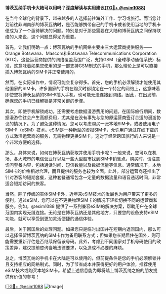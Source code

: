**博茨瓦纳手机卡大陆可以用吗？深度解读与实用建议[[TG💪+ @esim1088](https://t.me/s/esim1088)]**

在当今全球化的背景下，越来越多的人选择前往海外工作、学习或旅行。而当您计划前往非洲南部的博茨瓦纳时，是否能够携带自己的手机卡或者使用当地的手机卡便成为了一个亟待解决的问题。特别是对于那些需要在大陆和博茨瓦纳之间保持联络的人来说，这个问题显得尤为重要。

首先，让我们明确一点：博茨瓦纳的手机网络主要由三大运营商提供服务——Orange Botswana、Mascom和Botswana Telecommunications Corporation (BTC)。这些运营商提供的网络覆盖范围广泛，支持GSM（全球移动通信系统）标准，这意味着如果您使用的是一部支持GSM制式的手机，那么理论上是可以直接插入博茨瓦纳的SIM卡并正常使用的。

然而，在实际操作中，情况可能会复杂得多。首先，您的手机必须解锁才能使用其他国家的SIM卡。许多国家的手机在购买时都锁定在一个特定的网络上，这意味着即使您将博茨瓦纳的SIM卡插入手机，也可能无法连接到网络。因此，在出发前，确保您的手机已经解锁是非常关键的步骤。

其次，即使手机解锁成功，还需要考虑数据漫游费用的问题。在国际旅行期间，数据漫游往往会产生高额费用，尤其是在没有事先与您的原运营商签订合适的漫游协议的情况下。为了避免这种情况，您可以考虑购买一张本地SIM卡，或者使用电子SIM卡（eSIM）技术。eSIM是一种新型的虚拟SIM卡，允许用户通过在线下载的方式激活运营商的服务，无需物理更换SIM卡，这对于经常跨国旅行的人来说是一个非常方便的选择。

那么，具体来说，如何在博茨瓦纳获取并使用手机卡呢？一般来说，您可以在机场、各大城市的电信营业厅以及一些大型超市找到SIM卡销售点。购买时，请注意询问套餐内容，包括通话时间、短信数量以及数据流量等信息。通常情况下，本地SIM卡的价格相对合理，而且提供的服务也较为全面。此外，部分运营商还推出了针对游客的短期套餐，这种套餐通常包含一定量的数据流量和语音通话时间，非常适合短期访问的旅客。

当然，除了传统的实体SIM卡外，近年来eSIM技术的发展也为用户带来了更多的便利。通过eSIM，您可以在不更换物理SIM卡的情况下轻松切换不同的运营商和服务。例如，@esim1088 提供了一系列兼容eSIM的解决方案，帮助用户在全球范围内实现无缝连接。无论是在博茨瓦纳还是其他地方，只要您的设备支持eSIM功能，就可以享受到更加灵活便捷的通信体验。

最后，关于回国后的处理问题。如果您只是临时出国并在短期内返回国内，那么可以选择保留博茨瓦纳的SIM卡作为备用联系方式；但如果您长期居住在国外，则可能需要重新评估是否继续保留该号码。此外，考虑到不同国家对手机号码使用的政策差异，建议提前咨询当地法律要求，以免造成不必要的麻烦。

总之，博茨瓦纳的手机卡在大陆是可以使用的，但前提条件是您的手机必须解锁并且支持相应的网络制式。同时，为了节省成本并获得更好的用户体验，推荐使用eSIM技术或购买本地SIM卡。希望上述信息能为即将踏上博茨瓦纳之旅的朋友提供有价值的参考！

[[TG💪+ @esim1088](https://t.me/s/esim1088) ![Image](https://i.postimg.cc/4NQfJmqS/Snipaste-2025-05-13-00-14-12.png)]
